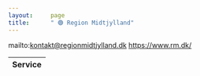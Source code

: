 ```yaml
---
layout:     page
title:      " 🟢 Region Midtjylland"
---
```


mailto:kontakt@regionmidtjylland.dk https://www.rm.dk/

| Service   |
|-----------|


